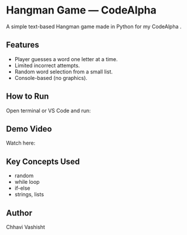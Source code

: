 # Hangman Game — CodeAlpha 

A simple text-based Hangman game made in Python for my CodeAlpha .

## Features
- Player guesses a word one letter at a time.
- Limited incorrect attempts.
- Random word selection from a small list.
- Console-based (no graphics).

## How to Run
Open terminal or VS Code and run:

## Demo Video
Watch here: 

## Key Concepts Used
- random
- while loop
- if-else
- strings, lists

## Author
Chhavi Vashisht
